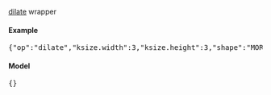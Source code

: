 [dilate](http://docs.opencv.org/modules/imgproc/doc/filtering.html?highlight=dilate#dilate) wrapper

#### Example
<pre>{"op":"dilate","ksize.width":3,"ksize.height":3,"shape":"MORPH_ELLIPSE"}</pre>

#### Model
<pre>{}</pre>